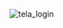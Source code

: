 ![tela_login](https://github.com/Jeferson-Js/look_user/assets/82729145/5c515f0c-6127-456a-ad7d-0610b910b729)

